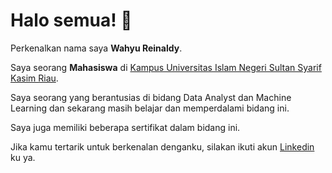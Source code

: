# Halo semua! 👋

Perkenalkan nama saya **Wahyu Reinaldy**.<br>

Saya seorang **Mahasiswa** di [Kampus Universitas Islam Negeri Sultan Syarif Kasim Riau](https://www.uin-suska.ac.id/).<br>

Saya seorang yang berantusias di bidang Data Analyst dan Machine Learning dan sekarang masih belajar dan memperdalami bidang ini.<br>

Saya juga memiliki beberapa sertifikat dalam bidang ini.<br>

Jika kamu tertarik untuk berkenalan denganku, silakan ikuti akun [Linkedin](https://www.linkedin.com/in/wahyu-reinaldy-2391b2336/) ku ya. 

<!--
**wahyureinaldyxo/wahyureinaldyxo** is a ✨ _special_ ✨ repository because its `README.md` (this file) appears on your GitHub profile.

Here are some ideas to get you started:

- 🔭 I’m currently working on ...
- 🌱 I’m currently learning ...
- 👯 I’m looking to collaborate on ...
- 🤔 I’m looking for help with ...
- 💬 Ask me about ...
- 📫 How to reach me: ...
- 😄 Pronouns: ...
- ⚡ Fun fact: ...
-->
